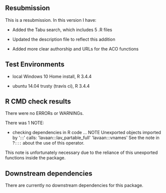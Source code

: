 ## Resubmission
This is a resubmission. In this version I have:

* Added the Tabu search, which includes 5 .R files

* Updated the description file to reflect this addition

* Added more clear authorship and URLs for the ACO functions


## Test Environments

* local Windows 10 Home install, R 3.4.4

* ubuntu 14.04 trusty (travis ci), R 3.4.4

## R CMD check results
There were no ERRORs or WARNINGs. 

There was 1 NOTE:

* checking dependencies in R code ... NOTE
Unexported objects imported by ':::' calls:
  'lavaan:::lav_partable_full' 'lavaan:::vnames'
  See the note in ?`:::` about the use of this operator.
  
This note is unfortunately necessary due to the reliance of this
unexported functions inside the package.

## Downstream dependencies
There are currently no downstream dependencies for this package.